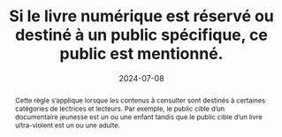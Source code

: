 ---
title: Si le livre numérique est réservé ou destiné à un public spécifique, ce public est mentionné. 
abstract: Cette règle s’applique lorsque les contenus à consulter sont destinés à certaines catégories de lectrices et lecteurs. Par exemple, le public cible d’un documentaire jeunesse est un ou une enfant tandis que le public cible d’un livre ultra-violent est un ou une adulte.
categories: ["Identification"]
agrege: O4095-E011
opquast: '4 095'
indiceebook: '11'
description: "Règle n° 011"
before: "010"
weight: "011"
after: "012"
actif: '1'
layout: rules
date: 2024-07-08
tags: ["Confiance", "Juridique"]
objectif: ["Éviter les déceptions", "Avertir les utilisateurs"]
Meo: ["Associer l’information de public spécifique au livre", "Faire figurer l’information de public spécifique sur la page de présentation du livre"]
Controle: ["Pour tout livre dont la consultation peut choquer ou n'être pas adaptée à une certaine catégorie de la population (mineurs, etc.), vérifier la présence d'une indication sur le public auquel le livre est destiné."]
epubcheck: 
ace: 
humancheck: true
Source: ["Opquast", "SNE"]
Referentiel: [""]
steps: ["Conception", "éditorial"]
pertinence: 1
---